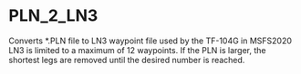 # PLN_2_LN3
Converts *.PLN file to LN3 waypoint file used by the TF-104G in MSFS2020
LN3 is limited to a maximum of 12 waypoints. If the PLN is larger, the shortest legs are removed until the desired number is reached.

